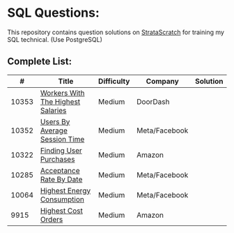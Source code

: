 # SQL Questions:

This repository contains question solutions on [StrataScratch](https://platform.stratascratch.com/coding?code_type=1) for training my SQL technical. (Use PostgreSQL)

## Complete List:

|#|Title|Difficulty|Company|Solution|
|-----|-------------|----------|---------------------------------|--------|
|10353|[Workers With The Highest Salaries](https://platform.stratascratch.com/coding/10353-workers-with-the-highest-salaries?code_type=1)|Medium|DoorDash|        |
|10352|[Users By Average Session Time](https://platform.stratascratch.com/coding/10352-users-by-avg-session-time?code_type=1)|Medium|Meta/Facebook|        |
|10322|[Finding User Purchases](https://platform.stratascratch.com/coding/10322-finding-user-purchases?code_type=1)|Medium|Amazon| |
|10285|[Acceptance Rate By Date](https://platform.stratascratch.com/coding/10285-acceptance-rate-by-date?code_type=1)|Medium|Meta/Facebook| |
|10064|[Highest Energy Consumption](https://platform.stratascratch.com/coding/10064-highest-energy-consumption?code_type=1)|Medium|Meta/Facebook| |
|9915|[Highest Cost Orders](https://platform.stratascratch.com/coding/9915-highest-cost-orders?code_type=1)|Medium|Amazon| |

